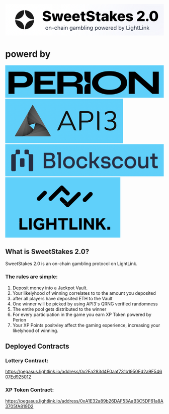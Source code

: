 ![SweetStakes](/frontend/readMeImage/SweetStakes.png)
# powerd by
![Perion](/frontend/readMeImage/Perion.png)
![API3](/frontend/readMeImage/API3.png)
![Blockscout](/frontend/readMeImage/Blockscout.png)
![LightLink](/frontend/readMeImage/LightLink.png)


## What is SweetStakes 2.0?
SweetStakes 2.0 is an on-chain gambling protocol on LightLink.

### The rules are simple:
1. Deposit money into a Jackpot Vault.
2. Your likelyhood of winning correlates to to the amount you deposited
3. after all players have deposited ETH to the Vault
4. One winner will be picked by using API3`s QRNG verified randomness
5. The entire pool gets distributed to the winner
6. For every participation in the game you earn XP Token powered by Perion
7. Your XP Points positvley affect the gaming experience, increasing your likelyhood of winning.


## Deployed Contracts

### Lottery Contract:
https://pegasus.lightlink.io/address/0x2Ea283d4E0aaf731b1950Ed2a9F54607Ed925012

### XP Token Contract:
https://pegasus.lightlink.io/address/0xA1E32a89b26DAF53AaB3C5DF61a8A3705fA819D2

